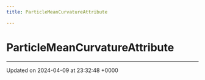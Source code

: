```yaml
---
title: ParticleMeanCurvatureAttribute

---
```


# ParticleMeanCurvatureAttribute





-------------------------------

Updated on 2024-04-09 at 23:32:48 +0000